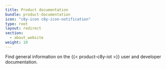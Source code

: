 ```yaml
---
title: Product documentation
bundle: product-documentation
icon: "c8y-icon c8y-icon-notification"
type: root
layout: redirect
section:
  - about_website
weight: 10
---
```


Find general information on the {{< product-c8y-iot >}} user and developer documentation.
